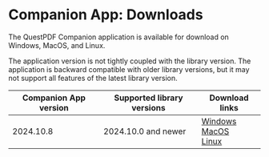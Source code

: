 # Companion App: Downloads

The QuestPDF Companion application is available for download on Windows, MacOS, and Linux.

The application version is not tightly coupled with the library version. The application is backward compatible with older library versions, but it may not support all features of the latest library version.


| Companion App version | Supported library versions | Download links                                                                                                                                                                                                                                                                                                                                                                   |
|-----------------------|----------------------------|----------------------------------------------------------------------------------------------------------------------------------------------------------------------------------------------------------------------------------------------------------------------------------------------------------------------------------------------------------------------------------|
| 2024.10.8             | 2024.10.0 and newer        | [Windows](https://github.com/QuestPDF/QuestPDF.Companion/releases/download/2024.10.8/QuestPDF.Companion.2024.10.8.exe) <br/> [MacOS](https://github.com/QuestPDF/QuestPDF.Companion/releases/download/2024.10.8/QuestPDF.Companion.2024.10.8.app.zip) <br/> [Linux](https://github.com/QuestPDF/QuestPDF.Companion/releases/download/2024.10.8/QuestPDF.Companion.2024.10.8.deb) |
